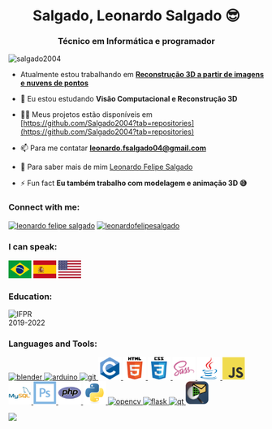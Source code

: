 <h1 align="center">Salgado, Leonardo Salgado 😎</h1>
<h3 align="center">Técnico em Informática e programador</h3>

<p align="left"> <img src="https://komarev.com/ghpvc/?username=salgado2004&label=Profile%20views&color=29ab87&style=flat" alt="salgado2004" /> </p>

- Atualmente estou trabalhando em **[Reconstrução 3D a partir de imagens e nuvens de pontos](https://github.com/VictorVechi/3D-Reconstruction-System)**

- 🌱 Eu estou estudando **Visão Computacional e Reconstrução 3D**

- 👨‍💻 Meus projetos estão disponíveis em [https://github.com/Salgado2004?tab=repositories](https://github.com/Salgado2004?tab=repositories)

- 📫 Para me contatar **leonardo.fsalgado04@gmail.com**

- 📄 Para saber mais de mim [Leonardo Felipe Salgado](https://www.linkedin.com/in/leonardo-felipe-salgado-394312234?lipi=urn%3Ali%3Apage%3Ad_flagship3_profile_view_base_contact_details%3B%2FCJ414PWQEupkRlQvWYlWA%3D%3D)

- ⚡ Fun fact **Eu também trabalho com modelagem e animação 3D 😅**

<h3 align="left">Connect with me:</h3>
<p align="left">
<a href="https://linkedin.com/in/leonardo-felipe-salgado-394312234" target="blank"><img align="center" src="https://raw.githubusercontent.com/rahuldkjain/github-profile-readme-generator/master/src/images/icons/Social/linked-in-alt.svg" alt="leonardo felipe salgado" height="35" width="45" /></a>
<a href="https://instagram.com/leonardofelipesalgado" target="blank"><img align="center" src="https://raw.githubusercontent.com/rahuldkjain/github-profile-readme-generator/master/src/images/icons/Social/instagram.svg" alt="leonardofelipesalgado" height="35" width="45" /></a>
</p>
<h3 align="left"> I can speak:</h3>
<p align="left">
<img src="languages/pt-br.png" alt="português" title="Português" height="35" width="45" />
<img src="languages/es.png" alt="español" title="Español" height="35" width="45" />
<img src="languages/en-us.jpg" alt="english" title="English" height="35" width="45" />
</p>

<h3 align="left">Education:</h3>
<p align="left">
  <img src="https://user-images.githubusercontent.com/53799801/216337107-e7905893-8d4e-4f96-8ac4-b184d6bc6525.png" alt="IFPR" title="IFPR" height="55"/><br>
  2019-2022
</p>

<h3 align="left">Languages and Tools:</h3>
<p align="left"> 
  <a href="https://www.blender.org/" target="_blank" rel="noreferrer"> <img src="https://download.blender.org/branding/community/blender_community_badge_white.svg" alt="blender" width="45" height="45"/> </a>
  <a href="https://www.arduino.cc/" target="_blank" rel="noreferrer"> <img src="https://cdn.worldvectorlogo.com/logos/arduino-1.svg" alt="arduino" width="45" height="45"/> </a>
  <a href="https://git-scm.com/" target="_blank" rel="noreferrer"> <img src="https://www.vectorlogo.zone/logos/git-scm/git-scm-icon.svg" alt="git" width="45" height="45"/> </a> 
  <a href="https://www.cprogramming.com/" target="_blank" rel="noreferrer"> <img src="https://raw.githubusercontent.com/devicons/devicon/master/icons/c/c-original.svg" alt="c" width="45" height="45"/> </a> 
  <a href="https://www.w3.org/html/" target="_blank" rel="noreferrer"> <img src="https://raw.githubusercontent.com/devicons/devicon/master/icons/html5/html5-original-wordmark.svg" alt="html5" width="45" height="45"/> </a> 
  <a href="https://www.w3schools.com/css/" target="_blank" rel="noreferrer"> <img src="https://raw.githubusercontent.com/devicons/devicon/master/icons/css3/css3-original-wordmark.svg" alt="css3" width="45" height="45"/> </a> 
  <a href="https://https://www.w3schools.com/sass/default.php" target="_blank" rel="noreferrer"> <img src="languages/sass.png" alt="sass css" width="45" height="45"/> </a> 
  <a href="https://www.java.com" target="_blank" rel="noreferrer"> <img src="https://raw.githubusercontent.com/devicons/devicon/master/icons/java/java-original.svg" alt="java" width="45" height="45"/> </a> 
  <a href="https://developer.mozilla.org/en-US/docs/Web/JavaScript" target="_blank" rel="noreferrer"> <img src="https://raw.githubusercontent.com/devicons/devicon/master/icons/javascript/javascript-original.svg" alt="javascript" width="45" height="45"/> </a> 
  <a href="https://www.mysql.com/" target="_blank" rel="noreferrer"> <img src="https://raw.githubusercontent.com/devicons/devicon/master/icons/mysql/mysql-original-wordmark.svg" alt="mysql" width="45" height="45"/> </a> 
  <a href="https://www.photoshop.com/en" target="_blank" rel="noreferrer"> <img src="https://raw.githubusercontent.com/devicons/devicon/master/icons/photoshop/photoshop-line.svg" alt="photoshop" width="45" height="45"/> </a> 
  <a href="https://www.php.net" target="_blank" rel="noreferrer"> <img src="https://raw.githubusercontent.com/devicons/devicon/master/icons/php/php-original.svg" alt="php" width="45" height="45"/> </a> 
  <a href="https://www.python.org" target="_blank" rel="noreferrer"> <img src="https://raw.githubusercontent.com/devicons/devicon/master/icons/python/python-original.svg" alt="python" width="45" height="45"/> </a> 
  <a href="https://opencv.org/" target="_blank" rel="noreferrer"> <img src="https://www.vectorlogo.zone/logos/opencv/opencv-icon.svg" alt="opencv" width="45" height="45"/> </a>
  <a href="https://flask.palletsprojects.com/" target="_blank" rel="noreferrer"> <img src="https://www.vectorlogo.zone/logos/pocoo_flask/pocoo_flask-icon.svg" alt="flask" width="45" height="45"/> </a>
  <a href="https://www.qt.io/" target="_blank" rel="noreferrer"> <img src="https://upload.wikimedia.org/wikipedia/commons/0/0b/Qt_logo_2016.svg" alt="qt" width="45" height="45"/> </a>
  <a href="https://www.netacad.com/pt-br/courses/packet-tracer" target="_blank" rel="noreferrer"> <img src="languages/Cisco-Packet-Tracer.png" alt="Cisco Packet Tracer" width="45" height="45"/> </a></p>

<p align="left">
<img width="65%" src="https://github-readme-stats.vercel.app/api?username=Salgado2004&show_icons=true&theme=dark&include_all_commits=true&count_private=true&hide=issues&custom_title=Statistics"/>
</p>
